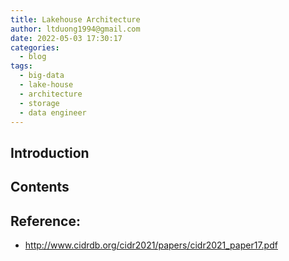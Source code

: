 ```yaml
---
title: Lakehouse Architecture
author: ltduong1994@gmail.com
date: 2022-05-03 17:30:17
categories:
  - blog
tags:
  - big-data
  - lake-house
  - architecture
  - storage
  - data engineer
---
```

## Introduction
## Contents
## Reference: 
- http://www.cidrdb.org/cidr2021/papers/cidr2021_paper17.pdf